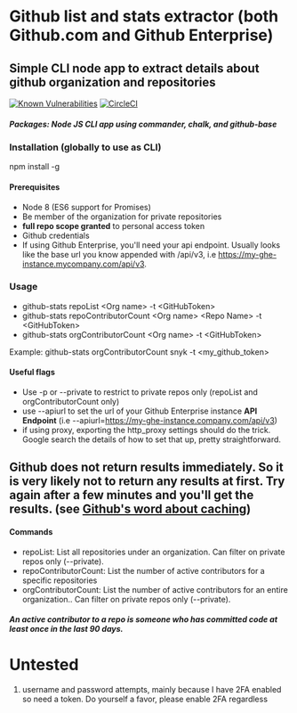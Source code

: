 # Github list and stats extractor (both Github.com and Github Enterprise)
## Simple CLI node app to extract details about github organization and repositories

[![Known Vulnerabilities](https://snyk.io/test/github/aarlaud-snyk/github-stats/badge.svg)](https://snyk.io/test/github/aarlaud-snyk/github-stats)
[![CircleCI](https://circleci.com/gh/aarlaud-snyk/github-stats.svg?style=svg)](https://circleci.com/gh/aarlaud-snyk/github-stats)


##### Packages: Node JS CLI app using commander, chalk, and github-base

### Installation (globally to use as CLI)
npm install -g

#### Prerequisites
- Node 8 (ES6 support for Promises)
- Be member of the organization for private repositories
- **full repo scope granted** to personal access token
- Github credentials
- If using Github Enterprise, you'll need your api endpoint. Usually looks like the base url you know appended with /api/v3, i.e https://my-ghe-instance.mycompany.com/api/v3.

### Usage
- github-stats repoList \<Org name\> -t \<GitHubToken\>
- github-stats repoContributorCount \<Org name\> \<Repo Name\> -t \<GitHubToken\>
- github-stats orgContributorCount \<Org name\>  -t \<GitHubToken\>

Example: github-stats orgContributorCount snyk -t <my_github_token>

#### Useful flags
- Use -p or --private to restrict to private repos only (repoList and orgContributorCount only)
- use --apiurl to set the url of your Github Enterprise instance __**API Endpoint**__ (i.e --apiurl=https://my-ghe-instance.company.com/api/v3)
- if using proxy, exporting the http_proxy settings should do the trick. Google search the details of how to set that up, pretty straightforward.

## __Github does not return results immediately__. So it is very likely not to return any results at first. Try again after a few minutes and you'll get the results. (see [Github's word about caching](https://developer.github.com/v3/repos/statistics/))

#### Commands
- repoList: List all repositories under an organization. Can filter on private repos only (--private).
- repoContributorCount: List the number of active contributors for a specific repositories
- orgContributorCount: List the number of active contributors for an entire organization.. Can filter on private repos only (--private).

##### An active contributor to a repo is someone who has committed code at least once in the last 90 days.


# Untested
1. username and password attempts, mainly because I have 2FA enabled so need a token. Do yourself a favor, please enable 2FA regardless
